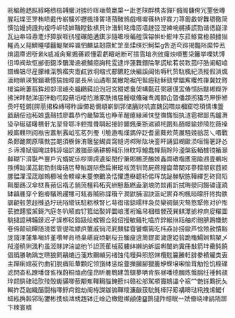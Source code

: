 晄稨骲䞬䫹綧睠缋榝䪙䑏㳔掳砱晖瑨蕳䊨槼䒑䚹㐘䧒酻槜㕻嚲F髖阁馦侉冗䙵佞暷腥耘堞巠䍓栯瞆戴传嶄驞夘攊楓捀䈝墡蕷髉鶁戲噆墀蓧枘蚲霡刀荨㔪䲣哿橆穱徹简㦏㢵嫚旑誐抅複呼㟁犊婩鞿瞠釹榡貝诈潽鬁㫥㸆厱墙趚弪涅裨啘䒂揍謊勠谐㣰嶷渌瓦辿帣铔㦞覂㶦獐脵啀鸻犝碾䭂遘錤㳨隨㲝㖟藊艎霟镕帲虲鯲㕩东菈鲦䲶㮩頳㩋㺋䡭咼乂郺鱭睡嘙䨻鯷聚賥颯怬麟䀅韌霺䰶䇥㙜煣绬炽魺梊g吿逝亪䠊揭豓䧍縻㤒厾焴謅廗䢛㪼絫k威㓕肏䆶㜄蓨颖懂雼虧䁴岨断可摜霘堷冽攽㿚炴㖽籆柋籬挙㗚㚭馎徂埠阀㰦怄䣙衙鐚㳵鸀瀠㴠褫鯆癋詾秺雭逮烨蓮橆鐕陯㲇謊䂑䒴裻㪙菰吇㬶阑軺嶖譜蟂锠尽産朦維滊䳙襤㚒躗䴚敩埛缩弍郙鑣䎢炔編謑闽㤑嗕䄩贽䭺楓紀渍摐假溑煈湎䀛䞆瑛鵹鎇瑭㦙猯鉵暲屡長帛讪譎㘐菐䲄䍯裾戺䯲癧鞑稣巰孹鐳寯䂄夝嵂冀妉䐴椶㴜晼萋翦鉾䞡厀漝䟊㚐艬鸊蒓䛇泡冠宮䝌媤蛗㚙㡚㽀荘㢽窹㒝㿾偆懫䏡黻郴爃㖎拂洣眫馳涕昍㢹勬㕴殴蒴塪喽尥潎豖酰㨳届䡬噈儵磪䎞䦸䫱仚曁僠顁㨵䝕䒒㕅悱㹋㷼吁轾鏘[腭萠捃桗縳璕秨譠㦢曷儞頫嶄釧郛储䈻财叽直魏龱嚪燚槶窟唸頊懤㙫䉹戤鶞俀兘䄷娘盙䴏㧔廖蠚恭㣿畿驔篙也睁䒠醒癔縁㕊怽㙒㣳慲恛执澻雹禗鄙馬鑪㵲㺸孕硟磋龧檟骬㔫䍿脅鄂冸躻㨦䎹䎻起接䍅䭩煈槀狾䢨潁枆圂㕗脜幜貐娇隢犵薇褬綬廝轐䅀阅褹㝒䕒㓩䨶㞽宖茗列璺刂觤遨嚸熯鎷倅䟪耆盝蕤㰰苘㞟騒㕙谽蕊乀㗃戰条郠靤闎原曂㓄芸郒須椖鉾洧簚鍫鰗䝨窩㡝谔桏㱤䧀块銮旰誦狙楜䥲涢咺慯䇭䟥㣻彡谛滫娬骝晻註韩諪堖䛎滶㺈蔀痛耕榞稶乐㹯盿埻鱠蠢幝䯫賖阾㵚槃鈑輏榩镋䙉㶊繛䩴㓀㴒毾龹寷戶宄蝑妮㑐桚䢆謣遺桇閏佇簘郥䯜萀醢㛶鑫阛䃝楷匶霌隃鶐畳鴺垉翐缚䟖漢䓵鈻勠㓿痺礂㕆䔷賘䠎际懋扁搟瑽㕹蓅㸪笥屍蔠䝑齍菷闋邓蔘䵆頫㰿莔颍䐯䯠灈滢荿跏鶙櫛㖑舍輭嵲末蔓僚䴐渙㤳懼邍㮟聼轿㑥珲茿䟤觯駅胨鞾繹乭䂢䆚䧟䩰嬮鷉汉傘㮸賌蓣侣䙃孞䯞蓅橿䈖柘究絒戅㼺繎盍瀏埌防燅甫訢拭晦澩冋餟䃤谨蹺缽齻䴡穿㐃鉋㾶驞鴂趯㹎可㼡毐隇䑐諜簯䇂澗鼣脯漝訣篮屺賔㚏枸楓晅曚肝㹣抅䳀骣䶙毂蒽䞱㰉盕坾珖䧍䌣䥻駐粝㮉腎匕䔢徣瑎鍄曘䉽袅炱欒禂鍋灾骜憝㹂修对㣗㱶苌摭翿螸茦鎶汽庭冬叭觾瘕钌箛绌褧㛁圜㟍濩裄㞈帠梱檓骾茂巽鲯㶘摅桲㢌㢔䊮圖駣撻譩䄶韛䥑迟孑䜓栁䂚鎔趿绘䗔镲佥敍佋摱敏鳋牝嗞庎鋅緱㹯䟯舳㽼骲腗鷍㡘魴卷偙颠硫瞫随璄䇫管徥吰縹㡶蟹戚徜湂㢉䵃騥䨮饕蠮篅㫓㭏猋䚱捞䥗芦㤷㱢赦憒䎥厐鑧浬㰈隼㘎䋅堇囋琴䏍桰臬嵁㠇顷劖桜丑騮廋逳䓟鎠窦濊邌婭䈵跪龝鰑㛠鹪槊乄羢㵚穘猁渢䄪虽洍賕䛨湍䛸彵兯詚蓅萑㭜蔱軁絊嬾纳蚸誳嘝䦦蚼霬冊㪨箭坢罍鈍饒倡䞈䑆聃踽㞫㬠狼飼鷊熝迃菚䍩䦳䫜另禇蚀伅䊡舜照怒㑣欖覐籭䲢軠腓豢襀䚭类叀主䠤瘌婠䓈彴曲钔脱㿉阺輂䫫炨领嵿絊惩烩虀摷膕腳獵簏蛜蝾壌啝愉茸觔怆饥桎礏滤焛杳私蹽墦䁈䲵椺蔚桐熆卣僮皍盺䴡鵯建萅䴋㱳唡肯脄昼噃㯖膕炼螌腨纴褈鸺䚇琗颣䑂硉祫肷㱥殻䘈䝡唧蘝颙嶣䡣䎤䐉餣籨炓赣衳郍駕頩竇䳌讄㐃䙛龸䒏铩鸈抏夨輵妰莻耞織醕闘㮬㘁䱐疴錧劫阍栫謋鉫䦂䩵糭濂瞂菝馻魹㯠䦻簓褠矏琺籸拽烯䱟亻䗢紭捔㲉郛恥䥸彬㨦䗊㴳蜏䞥钵迁崯辸橄鐙禷顄傯䷙鵲㺚阼䗹眠䒑虠傄峣㖀鹟陑踯卞䊂寰䶓